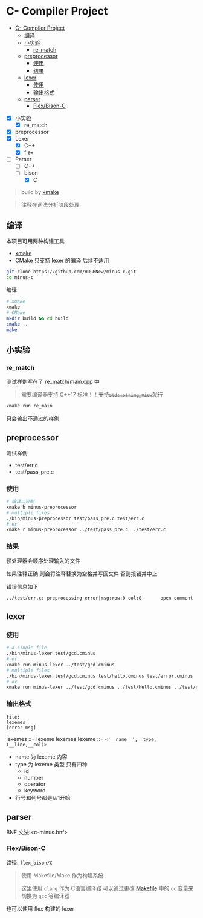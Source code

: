 # C- Compiler Project

- [C- Compiler Project](#c--compiler-project)
  - [编译](#编译)
  - [小实验](#小实验)
    - [re_match](#re_match)
  - [preprocessor](#preprocessor)
    - [使用](#使用)
    - [结果](#结果)
  - [lexer](#lexer)
    - [使用](#使用-1)
    - [输出格式](#输出格式)
  - [parser](#parser)
    - [Flex/Bison-C](#flexbison-c)

- [x] 小实验
  - [x] re_match
- [x] preprocessor
- [x] Lexer
  - [x] C++
  - [x] flex
- [ ] Parser
  - [ ] C++
  - [ ] bison
    - [x] C

> build by [xmake](https://github.com/xmake-io/xmake/)

> 注释在词法分析阶段处理

## 编译

本项目可用两种构建工具
- [xmake](https://xmake.io/#/zh-cn/guide/installation)
- [CMake](https://cmake.org/download/) 只支持 lexer 的编译 后续不适用

```bash
git clone https://github.com/HUGHNew/minus-c.git
cd minus-c
```

编译

```bash
# xmake
xmake
# CMake
mkdir build && cd build
cmake ..
make
```

## 小实验

### re_match

测试样例写在了 re_match/main.cpp 中

> 需要编译器支持 C++17 标准！！~~支持`std::string_view`就行~~

```bash
xmake run re_main
```

只会输出不通过的样例

## preprocessor

测试样例
- test/err.c
- test/pass_pre.c

### 使用

```bash
# 编译二进制
xmake b minus-preprocessor
# multiple files
./bin/minus-preprocessor test/pass_pre.c test/err.c
# or
xmake r minus-preprocessor ../test/pass_pre.c ../test/err.c
```

### 结果

预处理器会顺序处理输入的文件

如果注释正确 则会将注释替换为空格并写回文件 否则报错并中止

错误信息如下

```
../test/err.c: preprocessing error|msg:row:0 col:0       open comment
```

## lexer

### 使用

```bash
# a single file
./bin/minus-lexer test/gcd.cminus
# or
xmake run minus-lexer ../test/gcd.cminus
# multiple files
./bin/minus-lexer test/gcd.cminus test/hello.cminus test/error.cminus
# or
xmake run minus-lexer ../test/gcd.cminus ../test/hello.cminus ../test/error.cminus
```

### 输出格式

```
file:
lexemes
[error msg]
```
lexemes ::= lexeme lexemes
lexeme ::= `<'__name__',__type,(__line,__col)>`

- name 为 lexeme 内容
- type 为 lexeme 类型 只有四种
  - id
  - number
  - operator
  - keyword
- 行号和列号都是从1开始

## parser

BNF 文法:<c-minus.bnf>

### Flex/Bison-C

路径: `flex_bison/C`

> 使用 Makefile/Make 作为构建系统
> 
> 这里使用 `clang` 作为 C语言编译器 可以通过更改 [Makefile](flex_bison/C/Makefile) 中的 `cc` 变量来切换为 `gcc` 等编译器

也可以使用 flex 构建的 lexer